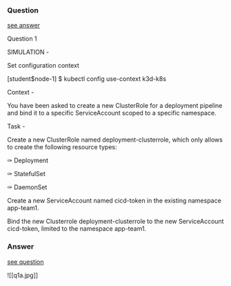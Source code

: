 ### Question

[see answer](#answer)

Question 1

SIMULATION -

Set configuration context

[student$node-1] $ kubectl config use-context k3d-k8s

Context -

You have been asked to create a new ClusterRole for a deployment pipeline and bind it to a specific ServiceAccount scoped to a specific namespace.

Task -

Create a new ClusterRole named deployment-clusterrole, which only allows to create the following resource types:

✑ Deployment

✑ StatefulSet

✑ DaemonSet

Create a new ServiceAccount named cicd-token in the existing namespace app-team1.

Bind the new Clusterrole deployment-clusterrole to the new ServiceAccount cicd-token, limited to the namespace app-team1.
























### Answer

[see question](#question)

![[q1a.jpg]]

